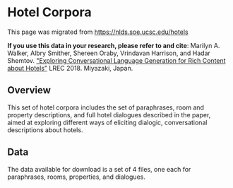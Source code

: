 # Hotel Corpora
This page was migrated from https://nlds.soe.ucsc.edu/hotels

**If you use this data in your research, please refer to and cite**:  Marilyn A. Walker, Albry Smither, Shereen Oraby, Vrindavan Harrison, and Hadar Shemtov. ["Exploring Conversational Language Generation for Rich Content about Hotels"](https://aclanthology.org/L18-1628.pdf) LREC 2018. Miyazaki, Japan.

## Overview
This set of hotel corpora includes the set of paraphrases, room and property descriptions, and full hotel dialogues described in the paper, aimed at exploring different ways of eliciting dialogic, conversational descriptions about hotels.

## Data
The data available for download is a set of 4 files, one each for paraphrases, rooms, properties, and dialogues.